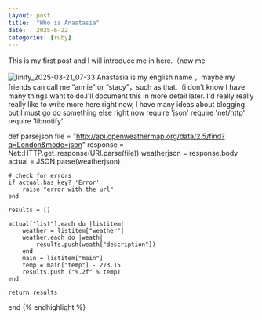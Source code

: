 ```yaml
---
layout: post
title:  "Who is Anastasia"
date:   2025-6-22
categories: [ruby]
---
```

This is my first post and I will introduce me in here.（now me

![linify_2025-03-21_07-33](https://github.com/user-attachments/assets/d3178669-52ec-4099-a42d-2a4474898624)
Anastasia is my english name ，maybe my friends can call me “annie” or “stacy”，such as that.（i don’t know
I have many things want to do.I'll document this in more detail later.
I'd really really really like to write more here right now, I have many ideas about blogging but I must go do something else right now
require 'json'
require 'net/http'
require 'libnotify'

def parsejson
    file = "http://api.openweathermap.org/data/2.5/find?q=London&mode=json"
    response = Net::HTTP.get_response(URI.parse(file))
    weatherjson = response.body
    actual = JSON.parse(weatherjson)

    # check for errors
    if actual.has_key? 'Error'
        raise "error with the url"
    end

    results = []

    actual["list"].each do |listitem|
        weather = listitem["weather"]
        weather.each do |weath|
            results.push(weath["description"])
        end
        main = listitem["main"]
        temp = main["temp"] - 273.15
        results.push ("%.2f" % temp)
    end

    return results
end
{% endhighlight %}
